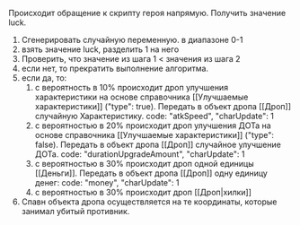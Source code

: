 Происходит обращение к скрипту героя напрямую. Получить значение luck.

1. Сгенерировать случайную переменную. в диапазоне 0-1
2. взять значение luck, разделить 1 на него
3. Проверить, что значение из шага 1 < значения из шага 2
4. если нет, то прекратить выполнение алгоритма.
5. если да, то:
	1. с вероятность в 10% происходит дроп улучшения характеристики на основе справочника [[Улучшаемые характеристики]] ("type": true). Передать в объект дропа [[Дроп]] случайную Характеристику. code: "atkSpeed", "charUpdate": 1
	2. с вероятностью в 20% происходит дроп улучшения ДОТа на основе справочника [[Улучшаемые характеристики]] ("type": false). Передать в объект дропа [[Дроп]] случайное улучшение ДОТа. code: "durationUpgradeAmount", "charUpdate": 1
	3. с вероятностью в 30% происходит дроп  одной единицы [[Деньги]]. Передать в объект дропа [[Дроп]] одну единицу денег: code: "money", "charUpdate": 1
	4. с вероятностью в 30% происходит дроп [[Дроп|хилки]]
6. Спавн объекта дропа осуществляется на те координаты, которые занимал убитый противник.